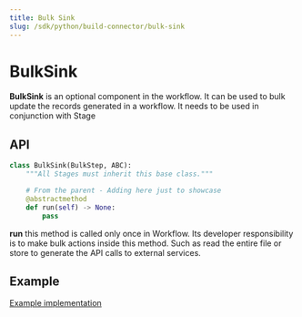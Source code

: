 ```yaml
---
title: Bulk Sink
slug: /sdk/python/build-connector/bulk-sink
---
```


# BulkSink
**BulkSink** is an optional component in the workflow. It can be used to bulk update the records generated in a workflow. It needs to be used in conjunction with Stage

## API

```python
class BulkSink(BulkStep, ABC):
    """All Stages must inherit this base class."""

    # From the parent - Adding here just to showcase
    @abstractmethod
    def run(self) -> None:
        pass
```


**run** this method is called only once in Workflow. Its developer responsibility is to make bulk actions inside this method. Such as read the entire file or store to generate the API calls to external services.

## Example
[Example implementation](https://github.com/meta-mart/MetaMart/blob/main/ingestion/src/metadata/ingestion/bulksink/metadata_usage.py#L52)